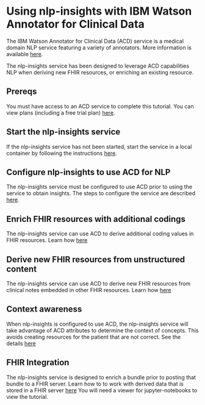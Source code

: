 # Using nlp-insights with IBM Watson Annotator for Clinical Data

The IBM Watson Annotator for Clinical Data (ACD) service is a medical domain NLP service featuring a variety of annotators. More information is available [here](https://www.ibm.com/cloud/watson-annotator-for-clinical-data).

The nlp-insights service has been designed to leverage ACD capabilities NLP when deriving new FHIR resources, or enriching an existing resource.


## Prereqs
You must have access to an ACD service to complete this tutorial. You can view plans (including a free trial plan) [here](https://cloud.ibm.com/catalog/services/annotator-for-clinical-data).


## Start the nlp-insights service
If the nlp-insights service has not been started, start the service in a local container by following the instructions [here](../setup/start_nlp_insights.md).

## Configure nlp-insights to use ACD for NLP
The nlp-insights service must be configured to use ACD prior to using the service to obtain insights. The steps to configure the service are described [here](./configure_acd.md).

## Enrich FHIR resources with additional codings
The nlp-insights service can use ACD to derive additional coding values in FHIR resources. Learn how [here](./enrich.md)

## Derive new FHIR resources from unstructured content
The nlp-insights service can use ACD to derive new FHIR resources from clinical notes embedded in other FHIR resources. Learn how [here](./derive_new_resources.md)

## Context awareness
When nlp-insights is configured to use ACD, the nlp-insights service will take advantage of ACD attributes to determine the context of concepts. This avoids creating resources for the patient that are not correct. See the details [here](./context_awareness.md)

## FHIR Integration
 The nlp-insights service is designed to enrich a bundle prior to posting that bundle to a FHIR server. Learn how to to work with derived data that is stored in a FHIR server [here](../fhir_integration/fhir_integration_tutorial.ipynb) You will need a viewer for jupyter-notebooks to view the tutorial.